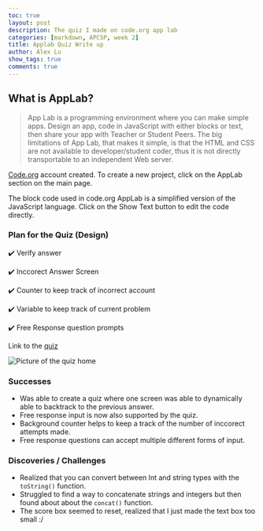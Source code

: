 ```yaml
---
toc: true
layout: post
description: The quiz I made on code.org app lab
categories: [markdown, APCSP, week 2]
title: Applab Quiz Write up
author: Alex Lu
show_tags: true
comments: true
---
```


## What is AppLab?

> App Lab is a programming environment where you can make simple apps. Design an app, code in JavaScript with either blocks or text, then share your app with Teacher or Student Peers. The big limitations of App Lab, that makes it simple, is that the HTML and CSS are not available to developer/student coder, thus it is not directly transportable to an independent Web server.

[Code.org](https://studio.code.org/users/sign_up) account created. To create a new project, click on the AppLab section on the main page.

The block code used in code.org AppLab is a simplified version of the JavaScript language. Click on the Show Text button to edit the code directly.

### Plan for the Quiz (Design)

✔️ Verify answer 

✔️ Inccorect Answer Screen

✔️ Counter to keep track of incorrect account

✔️ Variable to keep track of current problem

✔️ Free Response question prompts

Link to the [quiz](https://studio.code.org/projects/applab/oI46BLVP4jwiNm8q6-bFXH3GEBLM7W_65_0X7krViUo)

![]({{site.baseurl}}/images/app_lab_quiz.png "Picture of the quiz home")


### Successes
- Was able to create a quiz where one screen was able to dynamically able to backtrack to the previous answer.
- Free response input is now also supported by the quiz.
- Background counter helps to keep a track of the number of inccorect attempts made.
- Free response questions can accept multiple different forms of input.

### Discoveries / Challenges
- Realized that you can convert between Int and string types with the `toString()` function.
- Struggled to find a way to concatenate strings and integers but then found about about the `concat()` function.
- The score box seemed to reset, realized that I just made the text box too small :/